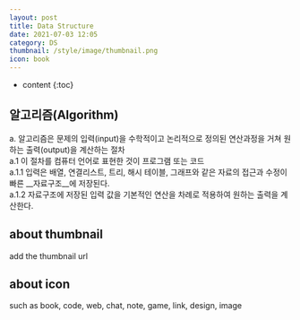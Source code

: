 ```yaml
---
layout: post
title: Data Structure
date: 2021-07-03 12:05
category: DS
thumbnail: /style/image/thumbnail.png
icon: book
---
```



* content
{:toc}

## 알고리즘(Algorithm)

a. 알고리즘은 문제의 입력(input)을 수학적이고 논리적으로 정의된 연산과정을 거쳐 원하는 출력(output)을 계산하는 절차  
  a.1 이 절차를 컴퓨터 언어로 표현한 것이 프로그램 또는 코드  
    a.1.1 입력은 배열, 연결리스트, 트리, 해시 테이블, 그래프와 같은 자료의 접근과 수정이 빠른 __자료구조__에 저장된다.  
    a.1.2 자료구조에 저장된 입력 값을 기본적인 연산을 차례로 적용하여 원하는 출력을 계산한다.  

## about thumbnail

add the thumbnail url

## about icon

such as book, code, web, chat, note, game, link, design, image
